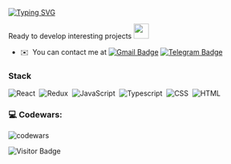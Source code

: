 [![Typing SVG](https://readme-typing-svg.herokuapp.com?size=24&width=600&lines=Hi,+I+am+Denis!+👋+Frontend+developer)](https://git.io/typing-svg) 

Ready to develop interesting projects <img src="https://media.giphy.com/media/WUlplcMpOCEmTGBtBW/giphy.gif" width="30px">

* ✉️  You can contact me at [![Gmail Badge](https://img.shields.io/badge/-Gmail-red?style=flat&logo=Gmail&logoColor=white)](mailto:warning11223@gmail.com) [![Telegram Badge](https://img.shields.io/badge/-w4rn1nq-blue?style=flat&logo=Telegram&logoColor=white)](https://t.me/w4rn1nq) 


### Stack

![React](https://img.shields.io/badge/-React-05122A?style=flat&logo=react)&nbsp;
![Redux](https://img.shields.io/badge/-Redux-05122A?style=flat&logo=redux)&nbsp;
![JavaScript](https://img.shields.io/badge/-JavaScript-05122A?style=flat&logo=javascript)&nbsp;
![Typescript](https://img.shields.io/badge/-Typescript-05122A?style=flat&logo=typescript)&nbsp;
![CSS](https://img.shields.io/badge/-CSS-05122A?style=flat&logo=CSS3&logoColor=1572B6)&nbsp;
![HTML](https://img.shields.io/badge/-HTML-05122A?style=flat&logo=HTML5)&nbsp;


### 💻 Codewars: 

![codewars](https://www.codewars.com/users/warning11223/badges/large)


![Visitor Badge](https://visitor-badge.laobi.icu/badge?page_id=warning11223)

